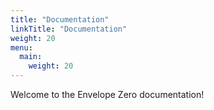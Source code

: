 ```yaml
---
title: "Documentation"
linkTitle: "Documentation"
weight: 20
menu:
  main:
    weight: 20
---
```


Welcome to the Envelope Zero documentation!
